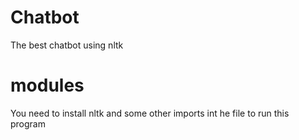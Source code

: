 # Chatbot
The best chatbot using nltk

# modules

You need to install nltk and some other imports int he file to run this program
